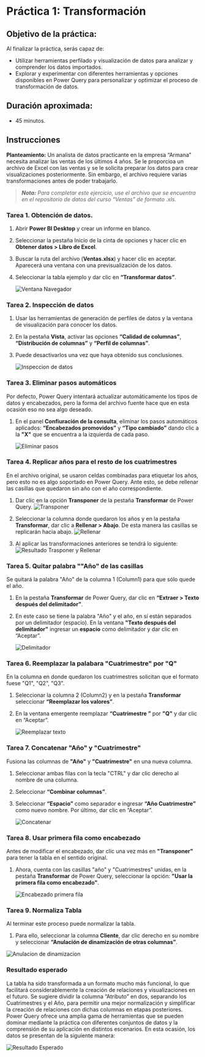 # Práctica 1: Transformación

## Objetivo de la práctica:
Al finalizar la práctica, serás capaz de:
- Utilizar herramientas perfilado y visualización de datos para analizar y comprender los datos importados.
- Explorar y experimentar con diferentes herramientas y opciones disponibles en Power Query para personalizar y optimizar el proceso de transformación de datos.

## Duración aproximada:
- 45 minutos.


## Instrucciones 

**Planteamiento:** Un analista de datos practicante en la empresa “Armana” necesita analizar las ventas de los últimos 4 años. Se le proporcioa un archivo de Excel con las ventas y se le solicita preparar los datos para crear visualizaciones posteriormente. Sin embargo, el archivo requiere varias transformaciones antes de poder trabajarlo.

> ***Nota:** Para completar este ejercicio, use el archivo que se encuentra en el repositorio de datos del curso “Ventas” de formato .xls.*

### Tarea 1. Obtención de datos.
1. Abrir **Power BI Desktop** y crear un informe en blanco.
2. Seleccionar la pestaña Inicio de la cinta de opciones y hacer clic en **Obtener datos > Libro de Excel**.
3. Buscar la ruta del archivo (**Ventas.xlsx**) y hacer clic en aceptar. Aparecerá una ventana con una previsualización de los datos. 
4. Seleccionar la tabla ejemplo y dar clic en **“Transformar datos”**.

    ![Ventana Navegador](../images/Capitulo1/1.PNG)

### Tarea 2. Inspección de datos
1. Usar las herramientas de generación de perfiles de datos y la ventana de visualización para conocer los datos.
2. En la pestaña **Vista**, activar las opciones **“Calidad de columnas”**, **“Distribución de columnas”** y **“Perfil de columnas”**.
3. Puede desactivarlos una vez que haya obtenido sus conclusiones.

    ![Inspeccion de datos](../images/Capitulo1/2.PNG)

### Tarea 3. Eliminar pasos automáticos
Por defecto, Power Query intentará actualizar automáticamente los tipos de datos y encabezados, pero la forma del archivo fuente hace que en esta ocasión eso no sea algo deseado. 

1. En el panel **Confiuración de la consulta**, eliminar los pasos automáticos aplicados: **“Encabezados promovidos”** y **“Tipo cambiado”** dando clic a la **"X"** que se encuentra a la izquierda de cada paso.

    ![Eliminar pasos](../images/Capitulo1/3.PNG)

### Tarea 4. Replicar años para el resto de los cuatrimestres
En el archivo original, se usaron celdas combinadas para etiquetar los años, pero esto no es algo soportado en Power Query. Ante esto, se debe rellenar las casillas que quedaron sin año con el año correspondiente. 

1. Dar clic en la opción **Transponer** de la pestaña **Transformar** de Power Query.
    ![Transponer](../images/Capitulo1/4.PNG)

2. Seleccionar la columna donde quedaron los años y en la pestaña **Transformar**, dar clic a **Rellenar > Abajo**. De esta manera las casillas se replicarán hacia abajo. 
    ![Rellenar](../images/Capitulo1/5.png)

3. Al aplicar las transformaciones anteriores se tendrá lo siguiente:
    ![Resultado Trasponer y Rellenar](../images/Capitulo1/6.PNG)

### Tarea 5. Quitar palabra ""Año" de las casillas
Se quitará la palabra "Año" de la columna 1 (Column1) para que sólo quede el año. 

1. En la pestaña **Transformar** de Power Query, dar clic en **“Extraer > Texto después del delimitador”**. 

2. En este caso se tiene la palabra "Año" y el año, en sí están separados por un delimitador (espacio). En la ventana **"Texto después del delimitador"** ingresar un **espacio** como delimitador y dar clic en “Aceptar”.

    ![Delimitador](../images/Capitulo1/7.PNG)

### Tarea 6. Reemplazar la palabara "Cuatrimestre" por "Q"
En la columna en donde quedaron los cuatrimestres solicitan que el formato fuese "Q1", "Q2", "Q3".
1. Seleccionar la columna 2 (Column2) y en la pestaña **Transformar** seleccionar **“Reemplazar los valores”**. 
2. En la ventana emergente reemplazar **“Cuatrimestre ”** por **"Q"** y dar clic en “Aceptar”.

    ![Reemplazar texto](../images/Capitulo1/8.PNG)

### Tarea 7. Concatenar "Año" y "Cuatrimestre"
Fusiona las columnas de **"Año"** y **"Cuatrimestre"** en una nueva columna. 

1. Seleccionar ambas filas con la tecla "CTRL" y dar clic derecho al nombre de una columna. 
2. Seleccionar **“Combinar columnas”**.
3. Seleccionar **“Espacio”** como separador e ingresar **“Año Cuatrimestre”** como nuevo nombre. Por último, dar clic en “Aceptar”.

    ![Concatenar](../images/Capitulo1/9.png)

### Tarea 8. Usar primera fila como encabezado

Antes de modificar el encabezado, dar clic una vez más en **"Transponer"** para tener la tabla en el sentido original.

1. Ahora, cuenta con las casillas "año" y "Cuatrimestres" unidas, en la pestaña **Transformar** de Power Query, seleccionar la opción: **"Usar la primera fila como encabezado"**.

    ![Encabezado primera fila](../images/Capitulo1/10.PNG)

### Tarea 9. Normaliza Tabla
Al terminar este proceso puede normalizar la tabla. 
1. Para ello, seleccionar la columna **Cliente**, dar clic derecho en su nombre y seleccionar **“Anulación de dinamización de otras columnas”**.

![Anulacion de dinamizacion](../images/Capitulo1/11.PNG)

### Resultado esperado
La tabla ha sido transformada a un formato mucho más funcional, lo que facilitará considerablemente la creación de relaciones y visualizaciones en el futuro. Se sugiere dividir la columna “Atributo” en dos, separando los Cuatrimestres y el Año, para permitir una mejor normalización y simplificar la creación de relaciones con dichas columnas en etapas posteriores. Power Query ofrece una amplia gama de herramientas que se pueden dominar mediante la práctica con diferentes conjuntos de datos y la comprensión de su aplicación en distintos escenarios. En esta ocasión, los datos se presentan de la siguiente manera:

![Resultado Esperado](../images/Capitulo1/Resultado%20esperado1.PNG)
